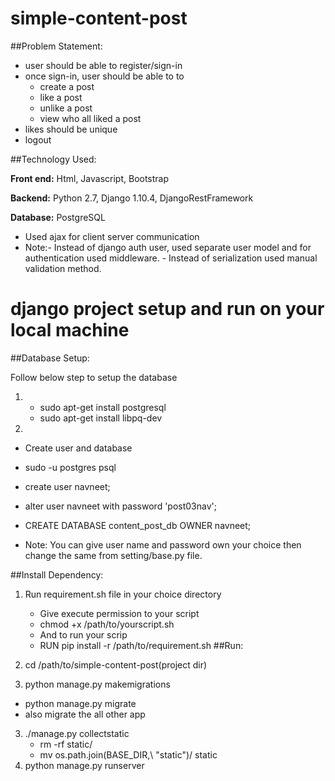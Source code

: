# simple-content-post

##Problem Statement:
   * user should be able to register/sign-in
   * once sign-in, user should be able to to
      - create a post
      - like a post
      - unlike a post
      - view who all liked a post
   * likes should be unique
   * logout
   
##Technology Used:

 **Front end:** Html, Javascript, Bootstrap
 
 **Backend:** Python 2.7, Django 1.10.4, DjangoRestFramework
 
 **Database:** PostgreSQL

 * Used ajax for client server communication
 * Note:- Instead of django auth user, used separate user model and for authentication used middleware.
        - Instead of serialization used manual validation method. 
        
# django project setup and run on your local machine

##Database Setup:

Follow below step to setup the database

1. 
   * sudo apt-get install postgresql
   * sudo apt-get install libpq-dev 
2. 
 * Create user and database
 * sudo -u postgres psql
 * create user navneet;
 * alter user navneet with password 'post03nav';
 * CREATE DATABASE content_post_db OWNER navneet;
     
* Note: You can give user name and password own your choice then change the same from setting/base.py file.
      
##Install Dependency:

1. Run requirement.sh file in your choice directory
    * Give execute permission to your script
    * chmod +x /path/to/yourscript.sh
    *  And to run your scrip
    * RUN pip install -r /path/to/requirement.sh
##Run:

1. cd /path/to/simple-content-post(project dir)

2.  python manage.py makemigrations
   * python manage.py migrate
   * also migrate the all other app
3. ./manage.py collectstatic
   * rm -rf static/
   * mv os.path.join\(BASE_DIR\,\ \"static\"\)/ static
4. python manage.py runserver  
    
  

